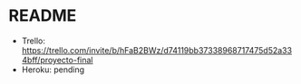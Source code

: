 # README

- Trello: https://trello.com/invite/b/hFaB2BWz/d74119bb37338968717475d52a334bff/proyecto-final
- Heroku: pending
